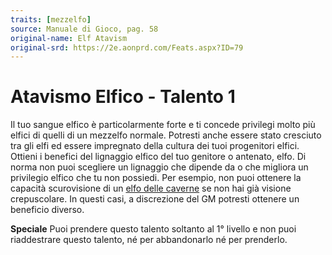 ```yaml
---
traits: [mezzelfo]
source: Manuale di Gioco, pag. 58
original-name: Elf Atavism
original-srd: https://2e.aonprd.com/Feats.aspx?ID=79
---
```


# Atavismo Elfico - Talento 1

Il tuo sangue elfico è particolarmente forte e ti concede privilegi molto più
elfici di quelli di un mezzelfo normale. Potresti anche essere stato cresciuto
tra gli elfi ed essere impregnato della cultura dei tuoi progenitori elfici.
Ottieni i benefici del lignaggio elfico del tuo genitore o antenato, elfo. Di
norma non puoi scegliere un lignaggio che dipende da o che migliora un
privilegio elfico che tu non possiedi. Per esempio, non puoi ottenere la
capacità scurovisione di un
[elfo delle caverne](/stirpi/elfo/lignaggi/delle-caverne) se non hai già visione
crepuscolare. In questi casi, a discrezione del GM potresti ottenere un
beneficio diverso.

**Speciale** Puoi prendere questo talento soltanto al 1° livello e non puoi
riaddestrare questo talento, né per abbandonarlo né per prenderlo.
